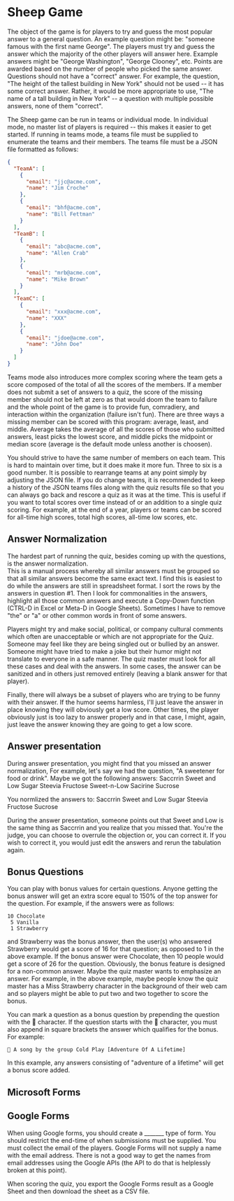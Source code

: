 # Sheep Game

The object of the game is for players to try and guess the most popular answer to a general question.  An example
question might be: "someone famous with the first name George".  The players must try and guess the answer which the 
majority of the other players will answer here.  Example answers might be "George Washington", "George Clooney", etc.
Points are awarded based on the number of people who picked the same answer.  Questions should not have a "correct"
answer.  For example, the question, "The height of the tallest building in New York" should not be used -- it has some
correct answer.  Rather, it would be more appropriate to use, "The name of a tall building in New York" -- a question
with multiple possible answers, none of them "correct".

The Sheep game can be run in teams or individual mode.  In individual mode, no master list of players is required -- 
this makes it easier to get started.  If running in teams mode, a teams file must be supplied to enumerate the teams 
and their members.  The teams file must be a JSON file formatted as follows:

```json
{
  "TeamA": [
    {
      "email": "jjc@acme.com",
      "name": "Jim Croche"
    },
    {
      "email": "bhf@acme.com",
      "name": "Bill Fettman"
    }
  ],
  "TeamB": [
    {
      "email": "abc@acme.com",
      "name": "Allen Crab"
    },
    {
      "email": "mrb@acme.com",
      "name": "Mike Brown"
    }
  ],
  "TeamC": [
    {
      "email": "xxx@acme.com",
      "name": "XXX"
    },
    {
      "email": "jdoe@acme.com",
      "name": "John Doe"
    }
  ]
}
```

Teams mode also introduces more complex scoring where the team gets a score composed of the total of all the scores
of the members.  If a member does not submit a set of answers to a quiz, the score of the missing member should 
not be left at zero as that would doom the team to failure and the whole point of the game is to provide fun, 
comradiery, and interaction within the organization (failure isn't fun).  There are three ways a missing member
can be scored with this program: average, least, and middle.  Average takes the average of all the scores of those
who submitted answers, least picks the lowest score, and middle picks the midpoint or median score (average is the 
default mode unless another is choosen).

You should strive to have the same number of members on each team.  This is hard to maintain over time, but it does
make it more fun.  Three to six is a good number.  It is possible to rearrange teams at any point simply by adjusting
the JSON file.  If you do change teams, it is recommended to keep a history of the JSON teams files along with the 
quiz results file so that you can always go back and rescore a quiz as it was at the time.  This is useful if you
want to total scores over time instead of or an addition to a single quiz scoring.  For example, at the end of a year,
players or teams can be scored for all-time high scores, total high scores, all-time low scores, etc.

## Answer Normalization

The hardest part of running the quiz, besides coming up with the questions, is the answer normalization.  
This is a manual process whereby all similar answers must be grouped so that all similar answers become the same
exact text.  I find this is easiest to do while the answers are still in spreadsheet format.  I sort the rows
by the answers in question #1. Then I look for commonalities in the answers, highlight all those common answers and
execute a Copy-Down function (CTRL-D in Excel or Meta-D in Google Sheets).  Sometimes I have to remove "the" or "a" or
other common words in front of some answers.

Players might try and make social, political, or company cultural comments which often are unacceptable or which are 
not appropriate for the Quiz.  Someone may feel like they are being singled out or bullied by an answer.  Someone 
might have tried to make a joke but their humor might not translate to everyone in a safe manner.  The quiz master
must look for all these cases and deal with the answers.  In some cases, the answer can be sanitized and in others
just removed entirely (leaving a blank answer for that player).

Finally, there will always be a subset of players who are trying to be funny with their answer.  If the humor seems
harmless, I'll just leave the answer in place knowing they will obviously get a low score.  Other times, the
player obviously just is too lazy to answer properly and in that case, I might, again, just leave the answer knowing
they are going to get a low score.

## Answer presentation

During answer presentation, you might find that you missed an answer normalization,  For example, let's say we had
the question, "A sweetener for food or drink".  Maybe we got the following answers:
    Saccrrin
    Sweet and Low
    Sugar
    Steevia
    Fructose
    Sweet-n-Low
    Sacirine
    Sucrose

You normlized the answers to:
    Saccrrin
    Sweet and Low
    Sugar
    Steevia
    Fructose
    Sucrose

During the answer presentation, someone points out that Sweet and Low is the same thing as Saccrrin and you realize 
that you missed that.  You're the judge, you can choose to overrule the objection or, you can correct it.  If you 
wish to correct it, you would just edit the answers and rerun the tabulation again.

## Bonus Questions

You can play with bonus values for certain questions.  Anyone getting the bonus answer will get an extra
score equal to 150% of the top answer for the question.  For example, if the answers were as follows:

    10 Chocolate
     5 Vanilla
     1 Strawberry

and Strawberry was the bonus answer, then the user(s) who answered Strawberry would get a score of 16 for that question;
as opposed to 1 in the above example.  If the bonus answer were Chocolate, then 10 people would get a score of 26
for the question.  Obviously, the bonus feature is designed for a non-common answer.  Maybe the quiz master wants
to emphasize an answer.  For example, in the above example, maybe people know the quiz master has a Miss Strawberry
character in the background of their web cam and so players might be able to put two and two together to score the
bonus.

You can mark a question as a bonus question by prepending the question with the 🎯 character.  If the question
starts with the 🎯 character, you must also append in square brackets the answer which qualifies for the bonus.
For example:

    🎯 A song by the group Cold Play [Adventure Of A Lifetime]

In this example, any answers consisting of "adventure of a lifetime" will get a bonus score added.   

## Microsoft Forms

## Google Forms

When using Google forms, you should create a _______ type of form.  You should restrict the end-time of when
submissions must be supplied.  You must collect the email of the players.  Google Forms will not supply a name with the
email address.  There is not a good way to get the names from email addresses using the Google APIs (the API to do
that is helplessly broken at this point).

When scoring the quiz, you export the Google Forms result as a Google Sheet and then download the sheet as a CSV file.


